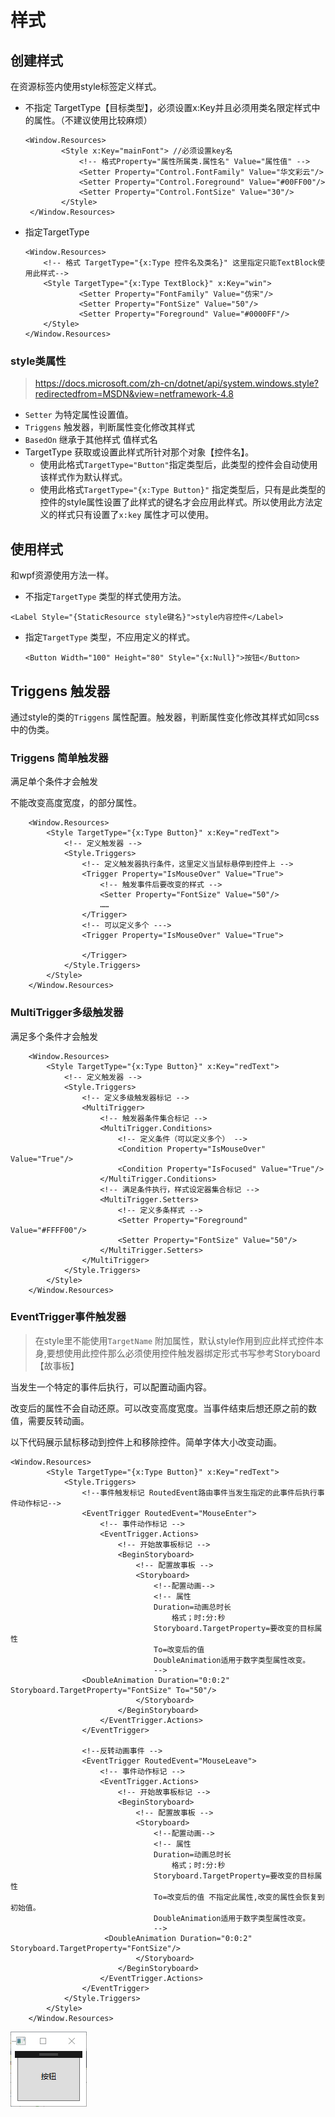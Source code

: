 # 样式

## 创建样式

在资源标签内使用style标签定义样式。

- 不指定 TargetType【目标类型】，必须设置x:Key并且必须用类名限定样式中的属性。（不建议使用比较麻烦）

  ```xaml
  <Window.Resources>
          <Style x:Key="mainFont"> //必须设置key名
              <!-- 格式Property="属性所属类.属性名" Value="属性值" -->
              <Setter Property="Control.FontFamily" Value="华文彩云"/>
              <Setter Property="Control.Foreground" Value="#00FF00"/>
              <Setter Property="Control.FontSize" Value="30"/>
          </Style>
   </Window.Resources>
  ```

- 指定TargetType

  ```xaml
  <Window.Resources>
      <!-- 格式 TargetType="{x:Type 控件名及类名}" 这里指定只能TextBlock使用此样式-->
      <Style TargetType="{x:Type TextBlock}" x:Key="win">
              <Setter Property="FontFamily" Value="仿宋"/>
              <Setter Property="FontSize" Value="50"/>
              <Setter Property="Foreground" Value="#0000FF"/>
      </Style>
  </Window.Resources>
  ```

### style类属性

> https://docs.microsoft.com/zh-cn/dotnet/api/system.windows.style?redirectedfrom=MSDN&view=netframework-4.8

- `Setter` 为特定属性设置值。
- `Triggens` 触发器，判断属性变化修改其样式
- `BasedOn` 继承于其他样式 值样式名
- TargetType 获取或设置此样式所针对那个对象【控件名】。
  - 使用此格式`TargetType="Button"`指定类型后，此类型的控件会自动使用该样式作为默认样式。
  - 使用此格式`TargetType="{x:Type Button}"` 指定类型后，只有是此类型的控件的style属性设置了此样式的键名才会应用此样式。所以使用此方法定义的样式只有设置了`x:key` 属性才可以使用。

## 使用样式

和wpf资源使用方法一样。

- 不指定`TargetType` 类型的样式使用方法。

```xaml
<Label Style="{StaticResource style键名}">style内容控件</Label>
```

- 指定`TargetType` 类型，不应用定义的样式。

  ```xaml
  <Button Width="100" Height="80" Style="{x:Null}">按钮</Button>
  ```



## Triggens 触发器

通过style的类的`Triggens` 属性配置。触发器，判断属性变化修改其样式如同css中的伪类。

### Triggens 简单触发器

满足单个条件才会触发

不能改变高度宽度，的部分属性。

```xaml
    <Window.Resources>
        <Style TargetType="{x:Type Button}" x:Key="redText">
            <!-- 定义触发器 -->
            <Style.Triggers>
                <!-- 定义触发器执行条件，这里定义当鼠标悬停到控件上 -->
                <Trigger Property="IsMouseOver" Value="True">
                    <!-- 触发事件后要改变的样式 -->
                    <Setter Property="FontSize" Value="50"/>
                    ……
                </Trigger>
                <!-- 可以定义多个 --->
                <Trigger Property="IsMouseOver" Value="True">

                </Trigger>
            </Style.Triggers>
        </Style>
    </Window.Resources>
```

### MultiTrigger多级触发器

满足多个条件才会触发

```xaml
    <Window.Resources>
        <Style TargetType="{x:Type Button}" x:Key="redText">
            <!-- 定义触发器 -->
            <Style.Triggers>
                <!-- 定义多级触发器标记 -->
                <MultiTrigger>
                    <!-- 触发器条件集合标记 -->
                    <MultiTrigger.Conditions>
                        <!-- 定义条件（可以定义多个） -->
                        <Condition Property="IsMouseOver" Value="True"/>
                        <Condition Property="IsFocused" Value="True"/>
                    </MultiTrigger.Conditions>
                    <!-- 满足条件执行，样式设定器集合标记 -->
                    <MultiTrigger.Setters>
                        <!-- 定义多条样式 -->
                        <Setter Property="Foreground" Value="#FFFF00"/>
                        <Setter Property="FontSize" Value="50"/>
                    </MultiTrigger.Setters>
                </MultiTrigger>
            </Style.Triggers>
        </Style>
    </Window.Resources>
```

### EventTrigger事件触发器

> 在style里不能使用`TargetName` 附加属性，默认style作用到应此样式控件本身,要想使用此控件那么必须使用控件触发器绑定形式书写参考Storyboard【故事板】

当发生一个特定的事件后执行，可以配置动画内容。

改变后的属性不会自动还原。可以改变高度宽度。当事件结束后想还原之前的数值，需要反转动画。

以下代码展示鼠标移动到控件上和移除控件。简单字体大小改变动画。

```xaml
<Window.Resources>
        <Style TargetType="{x:Type Button}" x:Key="redText">
            <Style.Triggers>
                <!--事件触发标记 RoutedEvent路由事件当发生指定的此事件后执行事件动作标记-->
                <EventTrigger RoutedEvent="MouseEnter">
                    <!-- 事件动作标记 -->
                    <EventTrigger.Actions>
                        <!-- 开始故事板标记 -->
                        <BeginStoryboard>
                            <!-- 配置故事板 -->
                            <Storyboard>
                                <!--配置动画-->
                                <!-- 属性
                                Duration=动画总时长
                                    格式；时:分:秒
                                Storyboard.TargetProperty=要改变的目标属性
                                To=改变后的值
                                DoubleAnimation适用于数字类型属性改变。
                                -->
                <DoubleAnimation Duration="0:0:2" Storyboard.TargetProperty="FontSize" To="50"/>
                            </Storyboard>
                        </BeginStoryboard>
                    </EventTrigger.Actions>
                </EventTrigger>

                <!--反转动画事件 -->
                <EventTrigger RoutedEvent="MouseLeave">
                    <!-- 事件动作标记 -->
                    <EventTrigger.Actions>
                        <!-- 开始故事板标记 -->
                        <BeginStoryboard>
                            <!-- 配置故事板 -->
                            <Storyboard>
                                <!--配置动画-->
                                <!-- 属性
                                Duration=动画总时长
                                    格式；时:分:秒
                                Storyboard.TargetProperty=要改变的目标属性
                                To=改变后的值 不指定此属性,改变的属性会恢复到初始值。
                                DoubleAnimation适用于数字类型属性改变。
                                -->
                     <DoubleAnimation Duration="0:0:2" Storyboard.TargetProperty="FontSize"/>
                            </Storyboard>
                        </BeginStoryboard>
                    </EventTrigger.Actions>
                </EventTrigger>
            </Style.Triggers>
        </Style>
    </Window.Resources>
```

![EventTrigger](style-images/EventTrigger.gif)